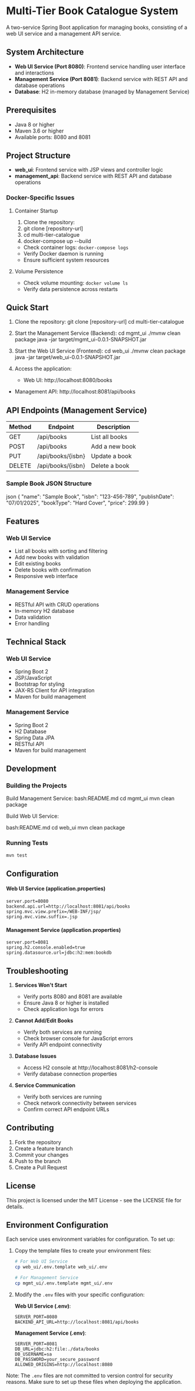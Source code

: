 # Multi-Tier Book Catalogue System

A two-service Spring Boot application for managing books, consisting of a web UI service and a management API service.

## System Architecture

- **Web UI Service (Port 8080)**: Frontend service handling user interface and interactions
- **Management Service (Port 8081)**: Backend service with REST API and database operations
- **Database**: H2 in-memory database (managed by Management Service)

## Prerequisites

- Java 8 or higher
- Maven 3.6 or higher
- Available ports: 8080 and 8081

## Project Structure

- **web_ui**: Frontend service with JSP views and controller logic
- **management_api**: Backend service with REST API and database operations

### Docker-Specific Issues

1. Container Startup

   1. Clone the repository:
   2. git clone [repository-url]
   3. cd multi-tier-catalogue
   4. docker-compose up --build

   - Check container logs: `docker-compose logs`
   - Verify Docker daemon is running
   - Ensure sufficient system resources

2. Volume Persistence
   - Check volume mounting: `docker volume ls`
   - Verify data persistence across restarts

## Quick Start

1. Clone the repository:
   git clone [repository-url]
   cd multi-tier-catalogue

2. Start the Management Service (Backend):
   cd mgmt_ui
   ./mvnw clean package
   java -jar target/mgmt_ui-0.0.1-SNAPSHOT.jar

3. Start the Web UI Service (Frontend):
   cd web_ui
   ./mvnw clean package
   java -jar target/web_ui-0.0.1-SNAPSHOT.jar

4. Access the application:
   - Web UI: http://localhost:8080/books

- Management API: http://localhost:8081/api/books

## API Endpoints (Management Service)

| Method | Endpoint          | Description    |
| ------ | ----------------- | -------------- |
| GET    | /api/books        | List all books |
| POST   | /api/books        | Add a new book |
| PUT    | /api/books/{isbn} | Update a book  |
| DELETE | /api/books/{isbn} | Delete a book  |

### Sample Book JSON Structure

json
{
"name": "Sample Book",
"isbn": "123-456-789",
"publishDate": "07/01/2025",
"bookType": "Hard Cover",
"price": 299.99
}

## Features

### Web UI Service

- List all books with sorting and filtering
- Add new books with validation
- Edit existing books
- Delete books with confirmation
- Responsive web interface

### Management Service

- RESTful API with CRUD operations
- In-memory H2 database
- Data validation
- Error handling

## Technical Stack

### Web UI Service

- Spring Boot 2
- JSP/JavaScript
- Bootstrap for styling
- JAX-RS Client for API integration
- Maven for build management

### Management Service

- Spring Boot 2
- H2 Database
- Spring Data JPA
- RESTful API
- Maven for build management

## Development

### Building the Projects

Build Management Service:
bash:README.md
cd mgmt_ui
mvn clean package

Build Web UI Service:

bash:README.md
cd web_ui
mvn clean package

### Running Tests

```bash
mvn test
```

## Configuration

#### Web UI Service (application.properties)

```properties
server.port=8080
backend.api.url=http://localhost:8081/api/books
spring.mvc.view.prefix=/WEB-INF/jsp/
spring.mvc.view.suffix=.jsp
```

#### Management Service (application.properties)

```properties
server.port=8081
spring.h2.console.enabled=true
spring.datasource.url=jdbc:h2:mem:bookdb
```

## Troubleshooting

1. **Services Won't Start**

   - Verify ports 8080 and 8081 are available
   - Ensure Java 8 or higher is installed
   - Check application logs for errors

2. **Cannot Add/Edit Books**

   - Verify both services are running
   - Check browser console for JavaScript errors
   - Verify API endpoint connectivity

3. **Database Issues**

   - Access H2 console at http://localhost:8081/h2-console
   - Verify database connection properties

4. **Service Communication**
   - Verify both services are running
   - Check network connectivity between services
   - Confirm correct API endpoint URLs

## Contributing

1. Fork the repository
2. Create a feature branch
3. Commit your changes
4. Push to the branch
5. Create a Pull Request

## License

This project is licensed under the MIT License - see the LICENSE file for details.

## Environment Configuration

Each service uses environment variables for configuration. To set up:

1. Copy the template files to create your environment files:

   ```bash
   # For Web UI Service
   cp web_ui/.env.template web_ui/.env

   # For Management Service
   cp mgmt_ui/.env.template mgmt_ui/.env
   ```

2. Modify the `.env` files with your specific configuration:

   **Web UI Service (.env)**:

   ```properties
   SERVER_PORT=8080
   BACKEND_API_URL=http://localhost:8081/api/books
   ```

   **Management Service (.env)**:

   ```properties
   SERVER_PORT=8081
   DB_URL=jdbc:h2:file:./data/books
   DB_USERNAME=sa
   DB_PASSWORD=your_secure_password
   ALLOWED_ORIGINS=http://localhost:8080
   ```

Note: The `.env` files are not committed to version control for security reasons. Make sure to set up these files when deploying the application.
